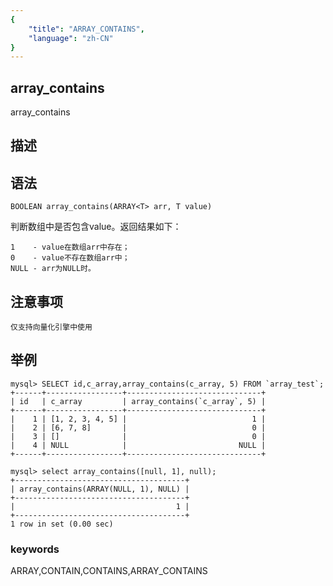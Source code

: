 ```yaml
---
{
    "title": "ARRAY_CONTAINS",
    "language": "zh-CN"
}
---
```


## array_contains

array_contains

## 描述

## 语法

`BOOLEAN array_contains(ARRAY<T> arr, T value)`

判断数组中是否包含value。返回结果如下：

```
1    - value在数组arr中存在；
0    - value不存在数组arr中；
NULL - arr为NULL时。
```

## 注意事项

`仅支持向量化引擎中使用`

## 举例

```
mysql> SELECT id,c_array,array_contains(c_array, 5) FROM `array_test`;
+------+-----------------+------------------------------+
| id   | c_array         | array_contains(`c_array`, 5) |
+------+-----------------+------------------------------+
|    1 | [1, 2, 3, 4, 5] |                            1 |
|    2 | [6, 7, 8]       |                            0 |
|    3 | []              |                            0 |
|    4 | NULL            |                         NULL |
+------+-----------------+------------------------------+

mysql> select array_contains([null, 1], null);
+--------------------------------------+
| array_contains(ARRAY(NULL, 1), NULL) |
+--------------------------------------+
|                                    1 |
+--------------------------------------+
1 row in set (0.00 sec)
```

### keywords

ARRAY,CONTAIN,CONTAINS,ARRAY_CONTAINS
